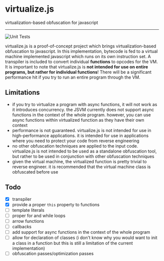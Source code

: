 # virtualize.js

virtualization-based obfuscation for javascript

---

![Unit Tests](https://github.com/aesthetic0001/virtualize.js/actions/workflows/tests.yml/badge.svg)

virtualize.js is a proof-of-concept project which brings virtualization-based obfuscation to javascript. In this implementation, bytecode is fed to a virtual machine implemented javascript which runs on its own instruction set. A transpiler is included to convert individual **functions** to opcodes for the VM. It is important to note that virtualize.js is **not intended for use on entire programs, but rather for individual functions**! There will be a significant performance hit if you try to run an entire program through the VM.

## Limitations

- if you try to virtualize a program with async functions, it will not work as it introduces concurrency. the JSVM currently does not support async functions in the context of the whole program. however, you can use async functions within virtualized function as they have their own context
- performance is not guaranteed. virtualize.js is not intended for use in high-performance applications. it is intended for use in applications where you need to protect your code from reverse engineering
- no other obfuscation techniques are applied to the input code. virtualize.js is not intended to be used as a standalone obfuscation tool, but rather to be used in conjunction with other obfuscation techniques
- given the virtual machine, the virtualized function is pretty trivial to reverse engineer. it is recommended that the virtual machine class is obfuscated before use

## Todo

- [x] transpiler
- [x] provide a proper `this` property to functions
- [ ] template literals
- [ ] proper for and while loops
- [ ] arrow functions
- [ ] callbacks
- [ ] add support for async functions in the context of the whole program
- [ ] allow for declaration of classes (i don't know why you would want to init a class in a function but this is still a limitation of the current implementation)
- [ ] obfuscation passes/optimization passes
